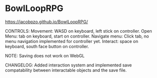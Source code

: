 # BowlLoopRPG

https://jacobpzo.github.io/BowlLoopRPG/

CONTROLS:
Movement: WASD on keyboard, left stick on controller.
Open Menu: tab on keyboard, start on controller.
Navigate menu: Click tab, no menu navigation implemented for controller yet.
Interact: space on keyboard, south face button on controller.

NOTE: Saving does not work on WebGL

CHANGELOG:
Added interaction system and implemented save compatability between interactable objects and the save file.
